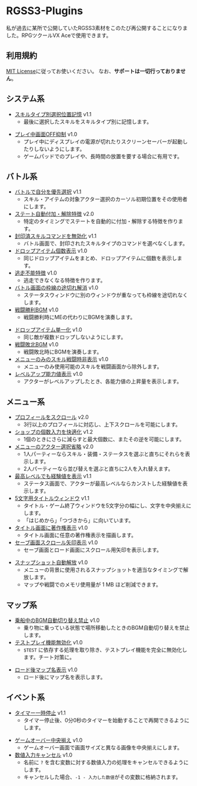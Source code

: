 # RGSS3-Plugins
私が過去に某所で公開していたRGSS3素材をこのたび再公開することになりました。RPGツクールVX Aceで使用できます。

## 利用規約
[MIT License](https://github.com/neofuji/RGSS3-Plugins/blob/master/LICENSE)に従ってお使いください。
なお、**サポートは一切行っておりません**。

## システム系
- [スキルタイプ別選択位置記憶](https://github.com/neofuji/RGSS3-Plugins/blob/master/system/last_skill.rb) v1.1
  - 最後に選択したスキルをスキルタイプ別に記憶します。
+ [プレイ中画面OFF抑制](https://github.com/neofuji/RGSS3-Plugins/blob/master/system/display_required.rb) v1.0
  + プレイ中にディスプレイの電源が切れたりスクリーンセーバーが起動したりしないようにします。
  + ゲームパッドでのプレイや、長時間の放置を要する場合に有用です。

## バトル系
- [バトルで自分を優先選択](https://github.com/neofuji/RGSS3-Plugins/blob/master/battle/select_me.rb) v1.1
  - スキル・アイテムの対象アクター選択のカーソル初期位置をその使用者にします。
- [ステート自動付加・解除特徴](https://github.com/neofuji/RGSS3-Plugins/blob/master/battle/state_feature.rb) v2.0
  - 特定のタイミングでステートを自動的に付加・解除する特徴を作ります。
- [封印済スキルコマンドを無効化](https://github.com/neofuji/RGSS3-Plugins/blob/master/battle/sealed_skillcommand.rb) v1.1
  - バトル画面で、封印されたスキルタイプのコマンドを選べなくします。
- [ドロップアイテム個数表示](https://github.com/neofuji/RGSS3-Plugins/blob/master/battle/num_dropitems.rb) v1.0
  - 同じドロップアイテムをまとめ、ドロップアイテムに個数を表示します。
- [逃走不能特徴](https://github.com/neofuji/RGSS3-Plugins/blob/master/battle/escape_feature.rb) v1.0
  - 逃走できなくなる特徴を作ります。
- [バトル画面の枠線の途切れ解消](https://github.com/neofuji/RGSS3-Plugins/blob/master/battle/battle_border.rb) v1.0
  - ステータスウィンドウに別のウィンドウが重なっても枠線を途切れなくします。
- [戦闘勝利BGM](https://github.com/neofuji/RGSS3-Plugins/blob/master/battle/victory_bgm.rb) v1.0
  - 戦闘勝利時にMEの代わりにBGMを演奏します。
+ [ドロップアイテム単一化](https://github.com/neofuji/RGSS3-Plugins/blob/master/battle/unique_dropitem.rb) v1.0
  + 同じ敵が複数ドロップしないようにします。
+ [戦闘敗北BGM](https://github.com/neofuji/RGSS3-Plugins/blob/master/battle/defeat_bgm.rb) v1.0
  + 戦闘敗北時にBGMを演奏します。
+ [メニューのみのスキル戦闘時非表示](https://github.com/neofuji/RGSS3-Plugins/blob/master/battle/exclude_menuskill.rb) v1.0
  + メニューのみ使用可能のスキルを戦闘画面から除外します。
+ [レベルアップ能力値表示](https://github.com/neofuji/RGSS3-Plugins/blob/master/battle/display_paramup.rb) v1.0
  + アクターがレベルアップしたとき、各能力値の上昇量を表示します。

## メニュー系
- [プロフィールをスクロール](https://github.com/neofuji/RGSS3-Plugins/blob/master/menu/profile_scroll.rb) v2.0
  - 3行以上のプロフィールに対応し、上下スクロールを可能にします。
- [ショップの個数入力を快適化](https://github.com/neofuji/RGSS3-Plugins/blob/master/menu/shop_number.rb) v1.2
  - 1個のときにさらに減らすと最大個数に、またその逆を可能にします。
- [メニューのアクター選択省略](https://github.com/neofuji/RGSS3-Plugins/blob/master/menu/quick_swap.rb) v2.0
  - 1人パーティーならスキル・装備・ステータスを選ぶと直ちにそれらを表示します。
  - 2人パーティーなら並び替えを選ぶと直ちに2人を入れ替えます。
- [最高レベルでも経験値を表示](https://github.com/neofuji/RGSS3-Plugins/blob/master/menu/max_exp.rb) v1.1
  - ステータス画面で、アクターが最高レベルならカンストした経験値を表示します。
- [5文字用タイトルウィンドウ](https://github.com/neofuji/RGSS3-Plugins/blob/master/menu/title_5.rb) v1.1
  - タイトル・ゲーム終了ウィンドウを5文字分の幅にし、文字を中央揃えにします。
  - 「はじめから」「つづきから」に向いています。
- [タイトル画面に著作権表示](https://github.com/neofuji/RGSS3-Plugins/blob/master/menu/title_copyright.rb) v1.0
  - タイトル画面に任意の著作権表示を描画します。
- [セーブ画面スクロール矢印表示](https://github.com/neofuji/RGSS3-Plugins/blob/master/menu/save_arrow.rb) v1.0
  - セーブ画面とロード画面にスクロール用矢印を表示します。
+ [スナップショット自動解放](https://github.com/neofuji/RGSS3-Plugins/blob/master/menu/dispose_snapshot.rb) v1.0
  + メニューの背景に使用されるスナップショットを適当なタイミングで解放します。
  + マップや戦闘でのメモリ使用量が 1 MB ほど削減できます。

## マップ系
- [乗船中のBGM自動切り替え禁止](https://github.com/neofuji/RGSS3-Plugins/blob/master/map/riding_nonautoplay.rb) v1.0
  - 乗り物に乗っている状態で場所移動したときのBGM自動切り替えを禁止します。
- [テストプレイ機能無効化](https://github.com/neofuji/RGSS3-Plugins/blob/master/map/disable_testplay.rb) v1.0
  - `$TEST` に依存する処理を取り除き、テストプレイ機能を完全に無効化します。チート対策に。
+ [ロード後マップ名表示](https://github.com/neofuji/RGSS3-Plugins/blob/master/map/loaded_mapname.rb) v1.0
  + ロード後にマップ名を表示します。

## イベント系
- [タイマー一時停止](https://github.com/neofuji/RGSS3-Plugins/blob/master/event/timer_resume.rb) v1.1
  - タイマー停止後、0分0秒のタイマーを始動することで再開できるようにします。
+ [ゲームオーバー中央揃え](https://github.com/neofuji/RGSS3-Plugins/blob/master/event/center_gameover.rb) v1.0
  + ゲームオーバー画面で画面サイズと異なる画像を中央揃えにします。
+ [数値入力キャンセル](https://github.com/neofuji/RGSS3-Plugins/blob/master/event/num_cancel.rb) v1.0
  + 名前に `?` を含む変数に対する数値入力の処理をキャンセルできるようにします。
  + キャンセルした場合、`-1 - 入力した数値`がその変数に格納されます。
